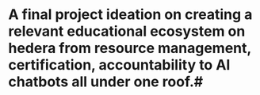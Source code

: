 # A final project ideation on creating a relevant educational ecosystem on hedera from resource management, certification, accountability to AI chatbots all under one roof.#
